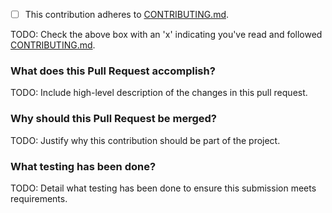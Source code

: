 - [ ] This contribution adheres to [CONTRIBUTING.md](https://github.com/ni/niveristand-custom-device-virtual-package/blob/main/CONTRIBUTING.md).

TODO: Check the above box with an 'x' indicating you've read and followed [CONTRIBUTING.md](https://github.com/ni/niveristand-custom-device-virtual-package/blob/main/CONTRIBUTING.md).

### What does this Pull Request accomplish?

TODO: Include high-level description of the changes in this pull request.

### Why should this Pull Request be merged?

TODO: Justify why this contribution should be part of the project.

### What testing has been done?

TODO: Detail what testing has been done to ensure this submission meets requirements.
